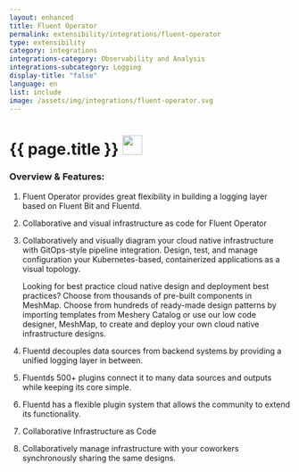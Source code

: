 ```yaml
---
layout: enhanced
title: Fluent Operator
permalink: extensibility/integrations/fluent-operator
type: extensibility
category: integrations
integrations-category: Observability and Analysis
integrations-subcategory: Logging
display-title: "false"
language: en
list: include
image: /assets/img/integrations/fluent-operator.svg
---
```


<h1>{{ page.title }} <img src="{{ page.image }}" style="width: 35px; height: 35px;" /></h1>


<!-- This needs replaced with the Category property, not the sub-category.
 #### About: Fluent Operator provides great flexibility in building a logging layer based on Fluent Bit and Fluentd. -->

### Overview & Features:

1. Fluent Operator provides great flexibility in building a logging layer based on Fluent Bit and Fluentd.

2. Collaborative and visual infrastructure as code for Fluent Operator

4. 
    Collaboratively and visually diagram your cloud native infrastructure with GitOps-style pipeline integration. Design, test, and manage configuration your Kubernetes-based, containerized applications as a visual topology.



    Looking for best practice cloud native design and deployment best practices? Choose from thousands of pre-built components in MeshMap. Choose from hundreds of ready-made design patterns by importing templates from Meshery Catalog or use our low code designer, MeshMap, to create and deploy your own cloud native infrastructure designs.



5. Fluentd decouples data sources from backend systems by providing a unified logging layer in between.

6. Fluentds 500+ plugins connect it to many data sources and outputs while keeping its core simple.

7. Fluentd has a flexible plugin system that allows the community to extend its functionality. 

8. Collaborative Infrastructure as Code

9. Collaboratively manage infrastructure with your coworkers synchronously sharing the same designs.


